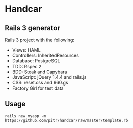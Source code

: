 # Handcar
## Rails 3 generator

Rails 3 project with the following:

- Views: HAML
- Controllers: InheritedResources
- Database: PostgreSQL
- TDD: Rspec 2
- BDD: Steak and Capybara
- JavaScript: jQuery 1.4.4 and rails.js
- CSS: reset.css and 960.gs
- Factory Girl for test data

## Usage

    rails new myapp -m https://github.com/pitr/handcar/raw/master/template.rb
